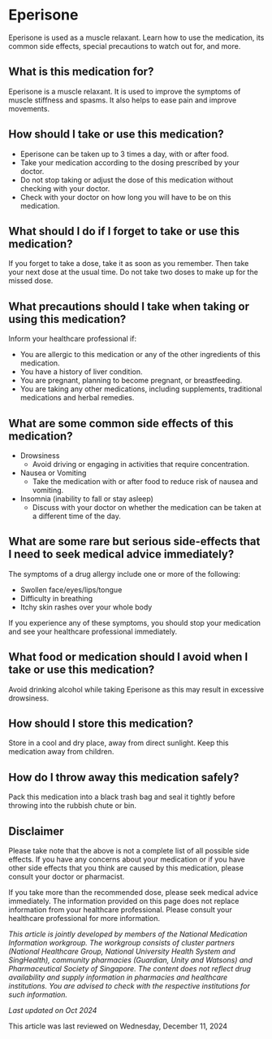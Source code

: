 # Eperisone

Eperisone is used as a muscle relaxant. Learn how to use the medication, its common side effects, special precautions to watch out for, and more.

What is this medication for?
----------------------------

Eperisone is a muscle relaxant. It is used to improve the symptoms of muscle stiffness and spasms. It also helps to ease pain and improve movements.

How should I take or use this medication?
-----------------------------------------

* Eperisone can be taken up to 3 times a day, with or after food.
* Take your medication according to the dosing prescribed by your doctor.
* Do not stop taking or adjust the dose of this medication without checking with your doctor.
* Check with your doctor on how long you will have to be on this medication.

What should I do if I forget to take or use this medication?
------------------------------------------------------------

If you forget to take a dose, take it as soon as you remember. Then take your next dose at the usual time. Do not take two doses to make up for the missed dose.

What precautions should I take when taking or using this medication?
--------------------------------------------------------------------

Inform your healthcare professional if:

* You are allergic to this medication or any of the other ingredients of this medication.
* You have a history of liver condition.
* You are pregnant, planning to become pregnant, or breastfeeding.
* You are taking any other medications, including supplements, traditional medications and herbal remedies.

What are some common side effects of this medication?
-----------------------------------------------------

* Drowsiness
  + Avoid driving or engaging in activities that require concentration.
* Nausea or Vomiting
  + Take the medication with or after food to reduce risk of nausea and vomiting.
* Insomnia (inability to fall or stay asleep)
  + Discuss with your doctor on whether the medication can be taken at a different time of the day.

What are some rare but serious side-effects that I need to seek medical advice immediately?
-------------------------------------------------------------------------------------------

The symptoms of a drug allergy include one or more of the following:

* Swollen face/eyes/lips/tongue
* Difficulty in breathing
* Itchy skin rashes over your whole body

If you experience any of these symptoms, you should stop your medication and see your healthcare professional immediately.

What food or medication should I avoid when I take or use this medication?
--------------------------------------------------------------------------

Avoid drinking alcohol while taking Eperisone as this may result in excessive drowsiness.

How should I store this medication?
-----------------------------------

Store in a cool and dry place, away from direct sunlight. Keep this medication away from children.

How do I throw away this medication safely?
-------------------------------------------

Pack this medication into a black trash bag and seal it tightly before throwing into the rubbish chute or bin.

Disclaimer
----------

Please take note that the above is not a complete list of all possible side effects. If you have any concerns about your medication or if you have other side effects that you think are caused by this medication, please consult your doctor or pharmacist.

If you take more than the recommended dose, please seek medical advice immediately. The information provided on this page does not replace information from your healthcare professional. Please consult your healthcare professional for more information.

*This article is jointly developed by members of the National Medication Information workgroup. The workgroup consists of cluster partners (National Healthcare Group, National University Health System and SingHealth), community pharmacies (Guardian, Unity and Watsons) and Pharmaceutical Society of Singapore. The content does not reflect drug availability and supply information in pharmacies and healthcare institutions. You are advised to check with the respective institutions for such information.*

*Last updated on Oct 2024*

This article was last reviewed on
Wednesday, December 11, 2024